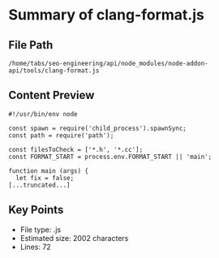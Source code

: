 # Summary of clang-format.js
  
## File Path
`/home/tabs/seo-engineering/api/node_modules/node-addon-api/tools/clang-format.js`

## Content Preview
```
#!/usr/bin/env node

const spawn = require('child_process').spawnSync;
const path = require('path');

const filesToCheck = ['*.h', '*.cc'];
const FORMAT_START = process.env.FORMAT_START || 'main';

function main (args) {
  let fix = false;
[...truncated...]
```

## Key Points
- File type: .js
- Estimated size: 2002 characters
- Lines: 72

